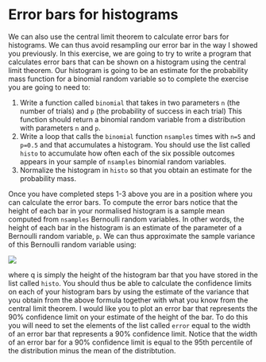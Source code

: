 # Error bars for histograms

We can also use the central limit theorem to calculate error bars for histograms.  We can thus avoid resampling our error bar in the way I showed you previously.  In this exercise, we are going to try to write a program that calculates error bars that can be shown on a histogram using the central limit theorem.  Our histogram is going to be an estimate for the probability mass function for a binomial random variable so to complete the exercise you are going to need to:

1. Write a function called `binomial` that takes in two parameters `n` (the number of trials) and `p` (the probability of success in each trial)  This function should return a binomial random variable from a distribution with parameters `n` and `p`.
2. Write a loop that calls the `binomial` function `nsamples` times with `n=5` and `p=0.5` and that accumulates a histogram.  You should use the list called `histo` to accumulate how often each of the six possible outcomes appears in your sample of `nsamples` binomial random variables.
3. Normalize the histogram in `histo` so that you obtain an estimate for the probability mass.

Once you have completed steps 1-3 above you are in a position where you can calculate the error bars.  To compute the error bars notice that the height of each bar in your normalised histogram is a sample mean computed from `nsamples` Bernoulli random variables.  In other words, the height of each bar in the histogram is an estimate of the parameter of a Bernoulli random variable, `p`.  We can thus approximate the sample variance of this Bernoulli random variable using:

![](https://render.githubusercontent.com/render/math?math=\sigma^2=p(1-p))

where q is simply the height of the histogram bar that you have stored in the list called `histo`.  You should thus be able to calculate the confidence limits on each of your histogram bars by using the estimate of the variance that you obtain from the above formula together with what you know from the central limit theorem.  I would like you to plot an error bar that represents the 90% confidence limit on your estimate of the height of the bar.   To do this you will need to set the elements of the list called `error` equal to the 
width of an error bar that represents a 90% confidence limit.  Notice that the width of an error bar for a 90% confidence limit is equal to the 95th percentile of the distribution minus the mean of the distribtution.
